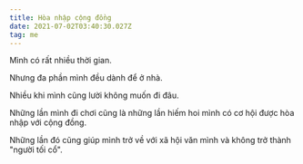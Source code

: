 ```yaml
---
title: Hòa nhập cộng đồng
date: 2021-07-02T03:40:30.027Z
tag: me
---
```

Mình có rất nhiều thời gian.

Nhưng đa phần mình đều dành để ở nhà.

Nhiều khi mình cũng lười không muốn đi đâu.

Những lần mình đi chơi cũng là những lần hiếm hoi mình có cơ hội được hòa nhập với cộng đồng.

Những lần đó cũng giúp mình trở về với xã hội văn mình và không trở thành "người tối cổ".